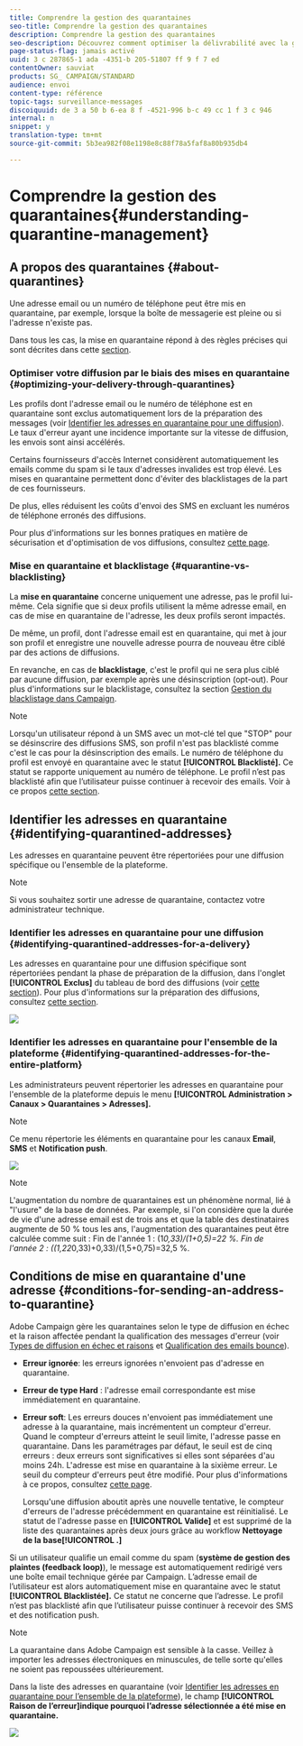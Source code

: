 ```yaml
---
title: Comprendre la gestion des quarantaines
seo-title: Comprendre la gestion des quarantaines
description: Comprendre la gestion des quarantaines
seo-description: Découvrez comment optimiser la délivrabilité avec la gestion des quarantaines.
page-status-flag: jamais activé
uuid: 3 c 287865-1 ada -4351-b 205-51807 ff 9 f 7 ed
contentOwner: sauviat
products: SG_ CAMPAIGN/STANDARD
audience: envoi
content-type: référence
topic-tags: surveillance-messages
discoiquuid: de 3 a 50 b 6-ea 8 f -4521-996 b-c 49 cc 1 f 3 c 946
internal: n
snippet: y
translation-type: tm+mt
source-git-commit: 5b3ea982f08e1198e8c88f78a5faf8a80b935db4

---
```



# Comprendre la gestion des quarantaines{#understanding-quarantine-management}

## A propos des quarantaines {#about-quarantines}

Une adresse email ou un numéro de téléphone peut être mis en quarantaine, par exemple, lorsque la boîte de messagerie est pleine ou si l'adresse n'existe pas.

Dans tous les cas, la mise en quarantaine répond à des règles précises qui sont décrites dans cette [section](../../sending/using/understanding-quarantine-management.md#conditions-for-sending-an-address-to-quarantine).

### Optimiser votre diffusion par le biais des mises en quarantaine {#optimizing-your-delivery-through-quarantines}

Les profils dont l'adresse email ou le numéro de téléphone est en quarantaine sont exclus automatiquement lors de la préparation des messages (voir [Identifier les adresses en quarantaine pour une diffusion](../../sending/using/understanding-quarantine-management.md#identifying-quarantined-addresses-for-a-delivery)). Le taux d'erreur ayant une incidence importante sur la vitesse de diffusion, les envois sont ainsi accélérés.

Certains fournisseurs d'accès Internet considèrent automatiquement les emails comme du spam si le taux d'adresses invalides est trop élevé. Les mises en quarantaine permettent donc d'éviter des blacklistages de la part de ces fournisseurs.

De plus, elles réduisent les coûts d'envoi des SMS en excluant les numéros de téléphone erronés des diffusions.

Pour plus d'informations sur les bonnes pratiques en matière de sécurisation et d'optimisation de vos diffusions, consultez [cette page](https://docs.campaign.adobe.com/doc/standard/getting_started/en/ACS_DeliveryBestPractices.html).

### Mise en quarantaine et blacklistage {#quarantine-vs-blacklisting}

La **mise en quarantaine** concerne uniquement une adresse, pas le profil lui-même. Cela signifie que si deux profils utilisent la même adresse email, en cas de mise en quarantaine de l'adresse, les deux profils seront impactés.

De même, un profil, dont l'adresse email est en quarantaine, qui met à jour son profil et enregistre une nouvelle adresse pourra de nouveau être ciblé par des actions de diffusions.

En revanche, en cas de **blacklistage**, c'est le profil qui ne sera plus ciblé par aucune diffusion, par exemple après une désinscription (opt-out). Pour plus d'informations sur le blacklistage, consultez la section [Gestion du blacklistage dans Campaign](../../audiences/using/about-opt-in-and-opt-out-in-campaign.md).

>[!NOTE]
>
>Lorsqu'un utilisateur répond à un SMS avec un mot-clé tel que "STOP" pour se désinscrire des diffusions SMS, son profil n'est pas blacklisté comme c'est le cas pour la désinscription des emails. Le numéro de téléphone du profil est envoyé en quarantaine avec le statut **[!UICONTROL Blacklisté].** Ce statut se rapporte uniquement au numéro de téléphone. Le profil n’est pas blacklisté afin que l’utilisateur puisse continuer à recevoir des emails. Voir à ce propos [cette section](../../channels/using/managing-incoming-sms.md#managing-stop-sms).

## Identifier les adresses en quarantaine {#identifying-quarantined-addresses}

Les adresses en quarantaine peuvent être répertoriées pour une diffusion spécifique ou l'ensemble de la plateforme.

>[!NOTE]
>
>Si vous souhaitez sortir une adresse de quarantaine, contactez votre administrateur technique.

### Identifier les adresses en quarantaine pour une diffusion {#identifying-quarantined-addresses-for-a-delivery}

Les adresses en quarantaine pour une diffusion spécifique sont répertoriées pendant la phase de préparation de la diffusion, dans l'onglet **[!UICONTROL Exclus]** du tableau de bord des diffusions (voir [cette section](../../sending/using/monitoring-a-delivery.md#exclusion-logs)). Pour plus d'informations sur la préparation des diffusions, consultez [cette section](../../sending/using/preparing-the-send.md).

![](assets/exclusion_logs.png)

### Identifier les adresses en quarantaine pour l'ensemble de la plateforme {#identifying-quarantined-addresses-for-the-entire-platform}

Les administrateurs peuvent répertorier les adresses en quarantaine pour l'ensemble de la plateforme depuis le menu **[!UICONTROL Administration &gt; Canaux &gt; Quarantaines &gt; Adresses].**

>[!NOTE]
>
>Ce menu répertorie les éléments en quarantaine pour les canaux **Email**, **SMS** et **Notification push**.

![](assets/quarantines1.png)

>[!NOTE]
>
>L'augmentation du nombre de quarantaines est un phénomène normal, lié à "l'usure" de la base de données. Par exemple, si l'on considère que la durée de vie d'une adresse email est de trois ans et que la table des destinataires augmente de 50 % tous les ans, l'augmentation des quarantaines peut être calculée comme suit : Fin de l'année 1 : (1*0,33)/(1+0,5)=22 %. Fin de l'année 2 : ((1,22*0,33)+0,33)/(1,5+0,75)=32,5 %.

## Conditions de mise en quarantaine d'une adresse {#conditions-for-sending-an-address-to-quarantine}

Adobe Campaign gère les quarantaines selon le type de diffusion en échec et la raison affectée pendant la qualification des messages d'erreur (voir [Types de diffusion en échec et raisons](../../sending/using/understanding-delivery-failures.md#delivery-failure-types-and-reasons) et [Qualification des emails bounce](../../sending/using/understanding-delivery-failures.md#bounce-mail-qualification)).

* **Erreur ignorée**: les erreurs ignorées n'envoient pas d'adresse en quarantaine.
* **Erreur de type Hard** : l'adresse email correspondante est mise immédiatement en quarantaine.
* **Erreur soft**: Les erreurs douces n'envoient pas immédiatement une adresse à la quarantaine, mais incrémentent un compteur d'erreur. Quand le compteur d'erreurs atteint le seuil limite, l'adresse passe en quarantaine. Dans les paramétrages par défaut, le seuil est de cinq erreurs : deux erreurs sont significatives si elles sont séparées d'au moins 24h. L'adresse est mise en quarantaine à la sixième erreur. Le seuil du compteur d'erreurs peut être modifié. Pour plus d'informations à ce propos, consultez [cette page](../../administration/using/configuring-email-channel.md#email-channel-parameters).

   Lorsqu'une diffusion aboutit après une nouvelle tentative, le compteur d'erreurs de l'adresse précédemment en quarantaine est réinitialisé. Le statut de l'adresse passe en **[!UICONTROL Valide]** et est supprimé de la liste des quarantaines après deux jours grâce au workflow **Nettoyage de la base[!UICONTROL .]**

Si un utilisateur qualifie un email comme du spam (**système de gestion des plaintes (feedback loop)**), le message est automatiquement redirigé vers une boîte email technique gérée par Campaign. L’adresse email de l’utilisateur est alors automatiquement mise en quarantaine avec le statut **[!UICONTROL Blacklistée].** Ce statut ne concerne que l’adresse. Le profil n’est pas blacklisté afin que l’utilisateur puisse continuer à recevoir des SMS et des notification push.

>[!NOTE]
La quarantaine dans Adobe Campaign est sensible à la casse. Veillez à importer les adresses électroniques en minuscules, de telle sorte qu'elles ne soient pas repoussées ultérieurement.

Dans la liste des adresses en quarantaine (voir [Identifier les adresses en quarantaine pour l’ensemble de la plateforme](../../sending/using/understanding-quarantine-management.md#identifying-quarantined-addresses-for-the-entire-platform)), le champ **[!UICONTROL Raison de l’erreur]indique pourquoi l’adresse sélectionnée a été mise en quarantaine.**

![](assets/quarantines2.png)

